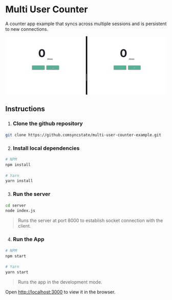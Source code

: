 # Multi User Counter

A counter app example that syncs across multiple sessions and
is persistent to new connections.

![Multi-User-Counter](public/images/Counter.gif)

## Instructions

1.  ### Clone the github repository

```bash
git clone https://github.comsyncstate/multi-user-counter-example.git
```

2. ### Install local dependencies

```bash
# NPM
npm install

# Yarn
yarn install
```

3. ### Run the server

```bash
cd server
node index.js
```

> Runs the server at port 8000 to establish socket connection with the client.

4. ### Run the App

```bash
# NPM
npm start

# Yarn
yarn start
```

> Runs the app in the development mode.

Open <a href="http://localhost:3000" >http://localhost:3000</a> to view it in the browser.
